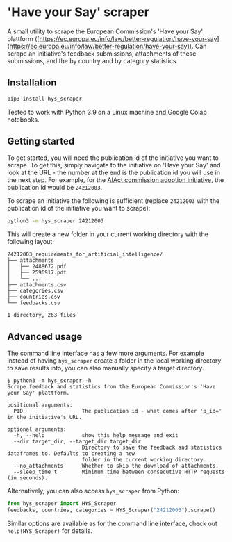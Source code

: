 # 'Have your Say' scraper

A small utility to scrape the European Commission's 'Have your Say' plattform ([https://ec.europa.eu/info/law/better-regulation/have-your-say](https://ec.europa.eu/info/law/better-regulation/have-your-say)). Can scrape an initiative's feedback submissions, attachments of these submissions, and the by country and by category statistics.

## Installation

```bash
pip3 install hys_scraper
```

Tested to work with Python 3.9 on a Linux machine and Google Colab notebooks.

## Getting started

To get started, you will need the publication id of the initiative you want to scrape. To get this, simply navigate to the initiative on 'Have your Say' and look at the URL - the number at the end is the publication id you will use in the next step. For example, for the [AIAct commission adoption initiative](https://ec.europa.eu/info/law/better-regulation/have-your-say/initiatives/12527-Artificial-intelligence-ethical-and-legal-requirements/feedback_en?p_id=24212003), the publication id would be `24212003`.

To scrape an initiative the following is sufficient (replace `24212003` with the publication id of the initiative you want to scrape):

```bash
python3 -m hys_scraper 24212003
```

This will create a new folder in your current working directory with the following layout:

```
24212003_requirements_for_artificial_intelligence/
├── attachments
│   ├── 2488672.pdf
│   ├── 2596917.pdf
│   └── ...
├── attachments.csv
├── categories.csv
├── countries.csv
└── feedbacks.csv

1 directory, 263 files
```

## Advanced usage

The command line interface has a few more arguments. For example instead of having `hys_scraper` create a folder in the local working directory to save results into, you can also manually specify a target directory.

```
$ python3 -m hys_scraper -h
Scrape feedback and statistics from the European Commission's 'Have your Say' plattform.

positional arguments:
  PID                   The publication id - what comes after 'p_id=' in the initiative's URL.

optional arguments:
  -h, --help            show this help message and exit
  --dir target_dir, --target_dir target_dir
                        Directory to save the feedback and statistics dataframes to. Defaults to creating a new
                        folder in the current working directory.
  --no_attachments      Whether to skip the download of attachments.
  --sleep_time t        Minimum time between consecutive HTTP requests (in seconds).
```

Alternatively, you can also access `hys_scraper` from Python:

```python
from hys_scraper import HYS_Scraper
feedbacks, countries, categories = HYS_Scraper("24212003").scrape()
```

Similar options are available as for the command line interface, check out `help(HYS_Scraper)` for details.

